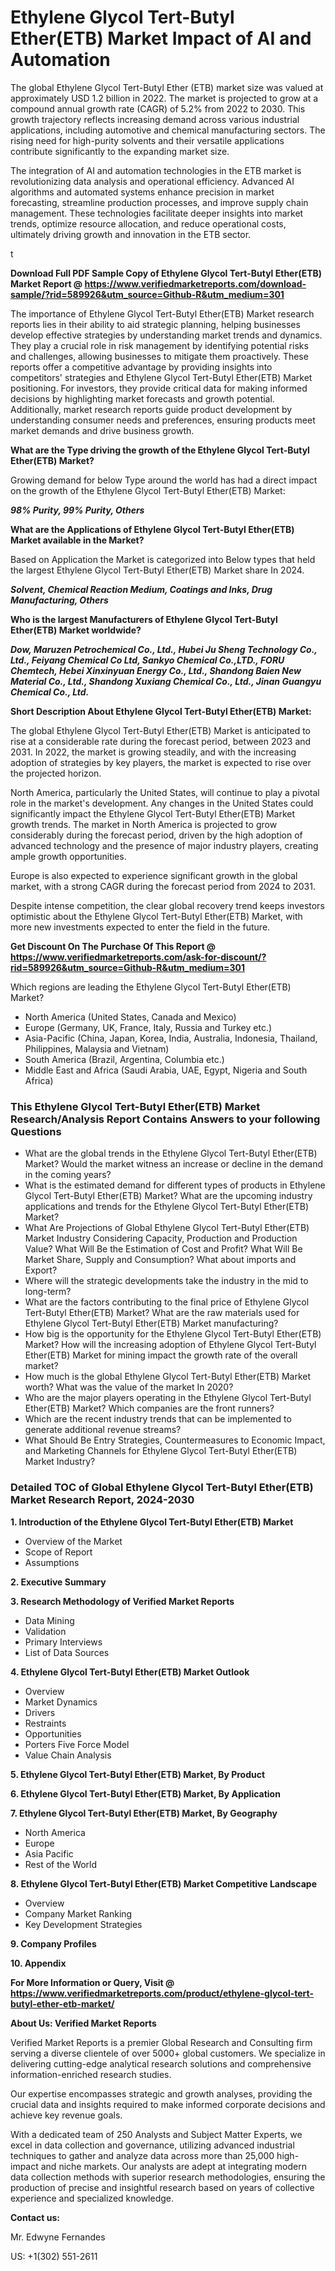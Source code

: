 <meta name="title" content="Global Ethylene Glycol Tert-Butyl Ether(ETB) Market Impact of AI and Automation"><meta name="description" content="The global Ethylene Glycol Tert-Butyl Ether (ETB) market size was valued at approximately USD 1.2 billion in 2022. The market is projected to grow at a compound annual"><meta name="title" content="Ethylene Glycol Tert-Butyl Ether(ETB) Market Size, Share, Scope, Trends, Growth, Opportunities, Analysis, Forecast"><h1>Ethylene Glycol Tert-Butyl Ether(ETB) Market Impact of AI and Automation</h1><p>The global Ethylene Glycol Tert-Butyl Ether (ETB) market size was valued at approximately USD 1.2 billion in 2022. The market is projected to grow at a compound annual growth rate (CAGR) of 5.2% from 2022 to 2030. This growth trajectory reflects increasing demand across various industrial applications, including automotive and chemical manufacturing sectors. The rising need for high-purity solvents and their versatile applications contribute significantly to the expanding market size.</p><p>The integration of AI and automation technologies in the ETB market is revolutionizing data analysis and operational efficiency. Advanced AI algorithms and automated systems enhance precision in market forecasting, streamline production processes, and improve supply chain management. These technologies facilitate deeper insights into market trends, optimize resource allocation, and reduce operational costs, ultimately driving growth and innovation in the ETB sector.</p>t</p><p id="" class=""><strong>Download Full PDF Sample Copy of Ethylene Glycol Tert-Butyl Ether(ETB) Market Report @ <a href="https://www.verifiedmarketreports.com/download-sample/?rid=589926&utm_source=Github-R&utm_medium=301" target="_blank">https://www.verifiedmarketreports.com/download-sample/?rid=589926&utm_source=Github-R&utm_medium=301</a></strong></p><p>The importance of&nbsp;Ethylene Glycol Tert-Butyl Ether(ETB) Market research reports lies in their ability to aid strategic planning, helping businesses develop effective strategies by understanding market trends and dynamics. They play a crucial role in risk management by identifying potential risks and challenges, allowing businesses to mitigate them proactively. These reports offer a competitive advantage by providing insights into competitors' strategies and Ethylene Glycol Tert-Butyl Ether(ETB) Market positioning. For investors, they provide critical data for making informed decisions by highlighting market forecasts and growth potential. Additionally, market research reports guide product development by understanding consumer needs and preferences, ensuring products meet market demands and drive business growth.</p><p><strong>What are the&nbsp;Type driving the growth of the Ethylene Glycol Tert-Butyl Ether(ETB) Market?</strong></p><p id="" class="">Growing demand for below Type around the world has had a direct impact on the growth of the Ethylene Glycol Tert-Butyl Ether(ETB) Market:</p><em><strong>98% Purity, 99% Purity, Others</strong></em></p><strong>What are the&nbsp;Applications&nbsp;of Ethylene Glycol Tert-Butyl Ether(ETB) Market available in the Market?</strong></p><p id="" class="">Based on Application the Market is categorized into Below types that held the largest Ethylene Glycol Tert-Butyl Ether(ETB) Market share In 2024.</p><em><strong>Solvent, Chemical Reaction Medium, Coatings and Inks, Drug Manufacturing, Others</strong></em></p><strong>Who is the largest Manufacturers of Ethylene Glycol Tert-Butyl Ether(ETB) Market worldwide?</strong></p><p><em><strong>Dow, Maruzen Petrochemical Co., Ltd., Hubei Ju Sheng Technology Co., Ltd., Feiyang Chemical Co Ltd, Sankyo Chemical Co.,LTD., FORU Chemtech, Hebei Xinxinyuan Energy Co., Ltd., Shandong Baien New Material Co., Ltd., Shandong Xuxiang Chemical Co., Ltd., Jinan Guangyu Chemical Co., Ltd.</strong></em></p><p id="" class=""><strong>Short Description About Ethylene Glycol Tert-Butyl Ether(ETB) Market:</strong></p><p>The global Ethylene Glycol Tert-Butyl Ether(ETB) Market is anticipated to rise at a considerable rate during the forecast period, between 2023 and 2031. In 2022, the market is growing steadily, and with the increasing adoption of strategies by key players, the market is expected to rise over the projected horizon.</p><p>North America, particularly the United States, will continue to play a pivotal role in the market's development. Any changes in the United States could significantly impact the Ethylene Glycol Tert-Butyl Ether(ETB) Market growth trends. The market in North America is projected to grow considerably during the forecast period, driven by the high adoption of advanced technology and the presence of major industry players, creating ample growth opportunities.</p><p>Europe is also expected to experience significant growth in the global market, with a strong CAGR during the forecast period from 2024 to 2031.</p><p>Despite intense competition, the clear global recovery trend keeps investors optimistic about the Ethylene Glycol Tert-Butyl Ether(ETB) Market, with more new investments expected to enter the field in the future.</p><p id="" class=""><strong>Get Discount On The Purchase Of This Report @ <a href="https://www.verifiedmarketreports.com/ask-for-discount/?rid=589926&utm_source=Github-R&utm_medium=301" target="_blank">https://www.verifiedmarketreports.com/ask-for-discount/?rid=589926&utm_source=Github-R&utm_medium=301</a></strong></p>Which regions are leading the Ethylene Glycol Tert-Butyl Ether(ETB) Market?</p><ul><li>North America (United States, Canada and Mexico)</li><li>Europe (Germany, UK, France, Italy, Russia and Turkey etc.)</li><li>Asia-Pacific (China, Japan, Korea, India, Australia, Indonesia, Thailand, Philippines, Malaysia and Vietnam)</li><li>South America (Brazil, Argentina, Columbia etc.)</li><li>Middle East and Africa (Saudi Arabia, UAE, Egypt, Nigeria and South Africa)</li></ul><h3 id="" class="">This Ethylene Glycol Tert-Butyl Ether(ETB) Market Research/Analysis Report Contains Answers to your following Questions</h3><ul><li>What are the global trends in the Ethylene Glycol Tert-Butyl Ether(ETB) Market? Would the market witness an increase or decline in the demand in the coming years?</li><li>What is the estimated demand for different types of products in Ethylene Glycol Tert-Butyl Ether(ETB) Market? What are the upcoming industry applications and trends for the Ethylene Glycol Tert-Butyl Ether(ETB) Market?</li><li>What Are Projections of Global Ethylene Glycol Tert-Butyl Ether(ETB) Market Industry Considering Capacity, Production and Production Value? What Will Be the Estimation of Cost and Profit? What Will Be Market Share, Supply and Consumption? What about imports and Export?</li><li>Where will the strategic developments take the industry in the mid to long-term?</li><li>What are the factors contributing to the final price of Ethylene Glycol Tert-Butyl Ether(ETB) Market? What are the raw materials used for Ethylene Glycol Tert-Butyl Ether(ETB) Market manufacturing?</li><li>How big is the opportunity for the Ethylene Glycol Tert-Butyl Ether(ETB) Market? How will the increasing adoption of Ethylene Glycol Tert-Butyl Ether(ETB) Market for mining impact the growth rate of the overall market?</li><li>How much is the global Ethylene Glycol Tert-Butyl Ether(ETB) Market worth? What was the value of the market In 2020?</li><li>Who are the major players operating in the Ethylene Glycol Tert-Butyl Ether(ETB) Market? Which companies are the front runners?</li><li>Which are the recent industry trends that can be implemented to generate additional revenue streams?</li><li>What Should Be Entry Strategies, Countermeasures to Economic Impact, and Marketing Channels for Ethylene Glycol Tert-Butyl Ether(ETB) Market Industry?</li></ul><h3 id="" class="">Detailed TOC of Global Ethylene Glycol Tert-Butyl Ether(ETB) Market Research Report, 2024-2030</h3><p id="" class=""><strong>1. Introduction of the Ethylene Glycol Tert-Butyl Ether(ETB) Market</strong></p><ul><li>Overview of the Market</li><li>Scope of Report</li><li>Assumptions</li></ul><p id="" class=""><strong>2. Executive Summary</strong></p><p id="" class=""><strong>3. Research Methodology of Verified Market Reports</strong></p><ul><li>Data Mining</li><li>Validation</li><li>Primary Interviews</li><li>List of Data Sources</li></ul><p id="" class=""><strong>4. Ethylene Glycol Tert-Butyl Ether(ETB) Market Outlook</strong></p><ul><li>Overview</li><li>Market Dynamics</li><li>Drivers</li><li>Restraints</li><li>Opportunities</li><li>Porters Five Force Model</li><li>Value Chain Analysis</li></ul><p id="" class=""><strong>5. Ethylene Glycol Tert-Butyl Ether(ETB) Market, By Product</strong></p><p id="" class=""><strong>6. Ethylene Glycol Tert-Butyl Ether(ETB) Market, By Application</strong></p><p id="" class=""><strong>7. Ethylene Glycol Tert-Butyl Ether(ETB) Market, By Geography</strong></p><ul><li>North America</li><li>Europe</li><li>Asia Pacific</li><li>Rest of the World</li></ul><p id="" class=""><strong>8. Ethylene Glycol Tert-Butyl Ether(ETB) Market Competitive Landscape</strong></p><ul><li>Overview</li><li>Company Market Ranking</li><li>Key Development Strategies</li></ul><p id="" class=""><strong>9. Company Profiles</strong></p><p id="" class=""><strong>10. Appendix</strong></p><p id="" class=""><strong>For More Information or Query, Visit @ <a href="https://www.verifiedmarketreports.com/product/ethylene-glycol-tert-butyl-ether-etb-market/" target="_blank">https://www.verifiedmarketreports.com/product/ethylene-glycol-tert-butyl-ether-etb-market/</a></strong></p><p id="" class=""><strong>About Us: Verified Market Reports</strong></p><p id="" class="">Verified Market Reports is a premier Global Research and Consulting firm serving a diverse clientele of over 5000+ global customers. We specialize in delivering cutting-edge analytical research solutions and comprehensive information-enriched research studies.</p><p id="" class="">Our expertise encompasses strategic and growth analyses, providing the crucial data and insights required to make informed corporate decisions and achieve key revenue goals.</p><p id="" class="">With a dedicated team of 250 Analysts and Subject Matter Experts, we excel in data collection and governance, utilizing advanced industrial techniques to gather and analyze data across more than 25,000 high-impact and niche markets. Our analysts are adept at integrating modern data collection methods with superior research methodologies, ensuring the production of precise and insightful research based on years of collective experience and specialized knowledge.</p><p id="" class=""><strong>Contact us:</strong></p><p id="" class="">Mr. Edwyne Fernandes</p><p id="" class="">US: +1(302) 551-2611</p>